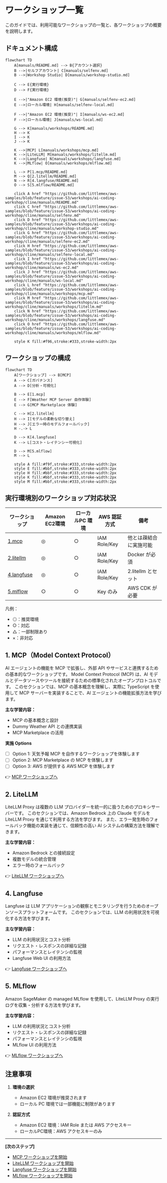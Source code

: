 # ワークショップ一覧

このガイドでは、利用可能なワークショップの一覧と、各ワークショップの概要を説明します。

## ドキュメント構成

```mermaid
flowchart TD
    A[manuals/README.md] --> B{アカウント選択}
    B -->|セルフアカウント| C[manuals/selfenv.md]
    B -->|Workshop Studio| D[manuals/workshop-studio.md]
    
    C --> E{実行環境}
    D --> F{実行環境}
    
    E -->|"Amazon EC2 環境(推奨)"| G[manuals/selfenv-ec2.md]
    E -->|ローカル環境| H[manuals/selfenv-local.md]
    
    F -->|"Amazon EC2 環境(推奨)"| I[manuals/ws-ec2.md]
    F -->|ローカル環境| J[manuals/ws-local.md]
    
    G --> K[manuals/workshops/README.md]
    H --> K
    I --> K
    J --> K
    
    K -->|MCP| L[manuals/workshops/mcp.md]
    K -->|LiteLLM| M[manuals/workshops/litellm.md]
    K -->|Langfuse| N[manuals/workshops/langfuse.md]
    K -->|MLflow| O[manuals/workshops/mlflow.md]
    
    L --> P[1.mcp/README.md]
    M --> Q[2.litellm/README.md]
    N --> R[4.langfuse/README.md]
    O --> S[5.mlflow/README.md]

    click A href "https://github.com/littlemex/aws-samples/blob/feature/issue-53/workshops/ai-coding-workshop/cline/manuals/README.md"
    click C href "https://github.com/littlemex/aws-samples/blob/feature/issue-53/workshops/ai-coding-workshop/cline/manuals/selfenv.md"
    click D href "https://github.com/littlemex/aws-samples/blob/feature/issue-53/workshops/ai-coding-workshop/cline/manuals/workshop-studio.md"
    click G href "https://github.com/littlemex/aws-samples/blob/feature/issue-53/workshops/ai-coding-workshop/cline/manuals/selfenv-ec2.md"
    click H href "https://github.com/littlemex/aws-samples/blob/feature/issue-53/workshops/ai-coding-workshop/cline/manuals/selfenv-local.md"
    click I href "https://github.com/littlemex/aws-samples/blob/feature/issue-53/workshops/ai-coding-workshop/cline/manuals/ws-ec2.md"
    click J href "https://github.com/littlemex/aws-samples/blob/feature/issue-53/workshops/ai-coding-workshop/cline/manuals/ws-local.md"
    click L href "https://github.com/littlemex/aws-samples/blob/feature/issue-53/workshops/ai-coding-workshop/cline/manuals/workshops/mcp.md"
    click M href "https://github.com/littlemex/aws-samples/blob/feature/issue-53/workshops/ai-coding-workshop/cline/manuals/workshops/litellm.md"
    click N href "https://github.com/littlemex/aws-samples/blob/feature/issue-53/workshops/ai-coding-workshop/cline/manuals/workshops/langfuse.md"
    click O href "https://github.com/littlemex/aws-samples/blob/feature/issue-53/workshops/ai-coding-workshop/cline/manuals/workshops/mlflow.md"

    style K fill:#f96,stroke:#333,stroke-width:2px
```

## ワークショップの構成

```mermaid
flowchart TD
    A[ワークショップ] --> B[MCP]
    A --> C[ガバナンス]
    A --> D[分析・可視化]
    
    B --> E[1.mcp]
    E --> F[Weather MCP Server 自作体験]
    E --> G[MCP Marketplace 体験]
    
    C --> H[2.litellm]
    H --> I[モデルの柔軟な切り替え]
    H --> J[エラー時のモデルフォールバック]
    H -.-> L
    
    D --> K[4.langfuse]
    K --> L[コスト・レイテンシー可視化]
    
    D --> M[5.mlflow]
    M --> L
    
    style A fill:#f9f,stroke:#333,stroke-width:2px
    style E fill:#bbf,stroke:#333,stroke-width:2px
    style H fill:#bbf,stroke:#333,stroke-width:2px
    style K fill:#bbf,stroke:#333,stroke-width:2px
    style M fill:#bbf,stroke:#333,stroke-width:2px
```

## 実行環境別のワークショップ対応状況

| ワークショップ | Amazon EC2環境 | ローカルPC 環境 | AWS 認証方式 | 備考 |
|--------------|---------|--------------|----------|------|
| [1.mcp](./mcp.md) | ◎ | ○ | IAM Role/Key | 他とは疎結合に実施可能 |
| [2.litellm](./litellm.md) | ◎ | ○ | IAM Role/Key | Docker が必須 |
| [4.langfuse](./langfuse.md) | ◎ | ○ | IAM Role/Key | 2.litellm とセット |
| [5.mlflow](./mlflow.md) | ○ | ○ | Key のみ | AWS CDK が必要 |

凡例：
- ◎：推奨環境
- ○：対応
- △：一部制限あり
- ×：非対応

## 1. MCP（Model Context Protocol）

AI エージェントの機能を MCP で拡張し、外部 API やサービスと連携するための基本的なワークショップです。
Model Context Protocol (MCP) は、AI モデルとデータソースやツールを接続するための標準化されたオープンプロトコルです。
このセクションでは、MCP の基本概念を理解し、実際に TypeScript を使用して MCP サーバーを実装することで、AI エージェントの機能拡張方法を学びます。

**主な学習内容：**
- MCP の基本概念と設計
- Dummy Weather API との連携実装
- MCP Marketplace の活用

**実施 Options**
- [ ] Option 1: 天気予報 MCP を自作するワークショップを体験します
- [ ] Option 2: MCP Marketplace の MCP を体験します
- [ ] Option 3: AWS が提供する AWS MCP を体験します

👉 [MCP ワークショップへ](./mcp.md)

## 2. LiteLLM

LiteLLM Proxy は複数の LLM プロバイダーを統一的に扱うためのプロキシサーバーです。
このセクションでは、Amazon Bedrock 上の Claude モデルを LiteLLM Proxy を通じて利用する方法を学びます。
また、エラー発生時のフォールバック機能の実装を通じて、信頼性の高い AI システムの構築方法を理解できます。

**主な学習内容：**
- Amazon Bedrock との接続設定
- 複数モデルの統合管理
- エラー時のフォールバック

👉 [LiteLLM ワークショップへ](./litellm.md)

## 4. Langfuse

Langfuse は LLM アプリケーションの観察とモニタリングを行うためのオープンソースプラットフォームです。
このセクションでは、LLM の利用状況を可視化する方法を学びます。

**主な学習内容：**
- LLM の利用状況とコスト分析
- リクエスト・レスポンスの詳細な記録
- パフォーマンスとレイテンシの監視
- Langfuse Web UI の利用方法

👉 [Langfuse ワークショップへ](./langfuse.md)

## 5. MLflow

Amazon SageMaker の managed MLflow を使用して、LiteLLM Proxy の実行ログを収集・分析する方法を学びます。

**主な学習内容：**
- LLM の利用状況とコスト分析
- リクエスト・レスポンスの詳細な記録
- パフォーマンスとレイテンシの監視
- MLflow UI の利用方法

👉 [MLflow ワークショップへ](./mlflow.md)

## 注意事項

1. **環境の選択**
   - Amazon EC2 環境が推奨されます
   - ローカル PC 環境では一部機能に制限があります

2. **認証方式**
   - Amazon EC2 環境：IAM Role または AWS アクセスキー
   - ローカルPC環境：AWS アクセスキーのみ

---

**[次のステップ]**
- [MCP ワークショップを開始](./mcp.md)
- [LiteLLM ワークショップを開始](./litellm.md)
- [Langfuse ワークショップを開始](./langfuse.md)
- [MLflow ワークショップを開始](./mlflow.md)
